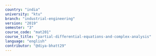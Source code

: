 ```yaml
---
country: "india"
university: "ktu"
branch: "industrial-engineering"
version: "2019"
semester: "3"
course_code: "mat201"
course_title: "partial-differential-equations-and-complex-analysis"
language: "english"
contributor: "@diya-bhatt29"
---
```

